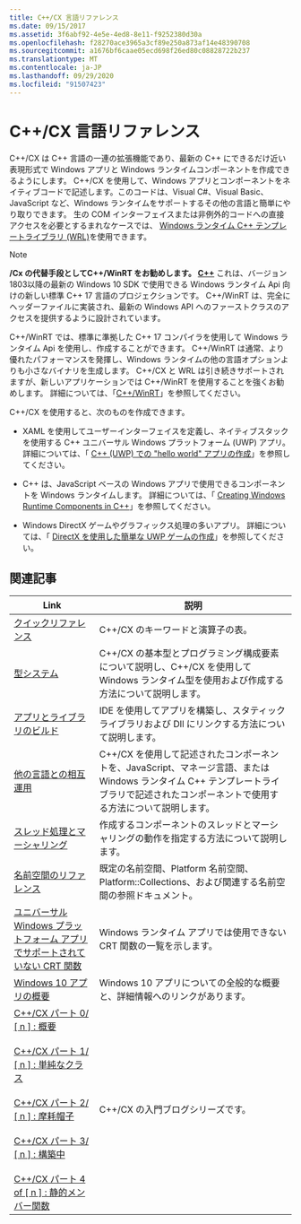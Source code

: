 ```yaml
---
title: C++/CX 言語リファレンス
ms.date: 09/15/2017
ms.assetid: 3f6abf92-4e5e-4ed8-8e11-f9252380d30a
ms.openlocfilehash: f28270ace3965a3cf89e250a873af14e48390708
ms.sourcegitcommit: a1676bf6caae05ecd698f26ed80c08828722b237
ms.translationtype: MT
ms.contentlocale: ja-JP
ms.lasthandoff: 09/29/2020
ms.locfileid: "91507423"
---
```

# <a name="ccx-language-reference"></a>C++/CX 言語リファレンス

C++/CX は C++ 言語の一連の拡張機能であり、最新の C++ にできるだけ近い表現形式で Windows アプリと Windows ランタイムコンポーネントを作成できるようにします。 C++/CX を使用して、Windows アプリとコンポーネントをネイティブコードで記述します。このコードは、Visual C#、Visual Basic、JavaScript など、Windows ランタイムをサポートするその他の言語と簡単にやり取りできます。 生の COM インターフェイスまたは非例外的コードへの直接アクセスを必要とするまれなケースでは、 [Windows ランタイム C++ テンプレートライブラリ (WRL)](./wrl/windows-runtime-cpp-template-library-wrl.md)を使用できます。

> [!NOTE]
> **/Cx の代替手段としてC++/WinRT をお勧めします。 [ C++](/windows/uwp/cpp-and-winrt-apis/index)** これは、バージョン1803以降の最新の Windows 10 SDK で使用できる Windows ランタイム Api 向けの新しい標準 C++ 17 言語のプロジェクションです。 C++/WinRT は、完全にヘッダーファイルに実装され、最新の Windows API へのファーストクラスのアクセスを提供するように設計されています。
>
> C++/WinRT では、標準に準拠した C++ 17 コンパイラを使用して Windows ランタイム Api を使用し、作成することができます。 C++/WinRT は通常、より優れたパフォーマンスを発揮し、Windows ランタイムの他の言語オプションよりも小さなバイナリを生成します。 C++/CX と WRL は引き続きサポートされますが、新しいアプリケーションでは C++/WinRT を使用することを強くお勧めします。 詳細については、「[C++/WinRT](/windows/uwp/cpp-and-winrt-apis/index)」を参照してください。

C++/CX を使用すると、次のものを作成できます。

- XAML を使用してユーザーインターフェイスを定義し、ネイティブスタックを使用する C++ ユニバーサル Windows プラットフォーム (UWP) アプリ。 詳細については、「 [C++ (UWP) での "hello world" アプリの作成](/windows/uwp/get-started/create-a-basic-windows-10-app-in-cpp)」を参照してください。

- C++ は、JavaScript ベースの Windows アプリで使用できるコンポーネントを Windows ランタイムします。 詳細については、「 [Creating Windows Runtime Components in C++](/windows/uwp/winrt-components/creating-windows-runtime-components-in-cpp)」を参照してください。

- Windows DirectX ゲームやグラフィックス処理の多いアプリ。 詳細については、「 [DirectX を使用した簡単な UWP ゲームの作成](/windows/uwp/gaming/tutorial--create-your-first-uwp-directx-game)」を参照してください。

## <a name="related-articles"></a>関連記事

| Link | 説明 |
|--|--|
| [クイックリファレンス](../cppcx/quick-reference-c-cx.md) | C++/CX のキーワードと演算子の表。 |
| [型システム](../cppcx/type-system-c-cx.md) | C++/CX の基本型とプログラミング構成要素について説明し、C++/CX を使用して Windows ランタイム型を使用および作成する方法について説明します。 |
| [アプリとライブラリのビルド](../cppcx/building-apps-and-libraries-c-cx.md) | IDE を使用してアプリを構築し、スタティックライブラリおよび Dll にリンクする方法について説明します。 |
| [他の言語との相互運用](../cppcx/interoperating-with-other-languages-c-cx.md) | C++/CX を使用して記述されたコンポーネントを、JavaScript、マネージ言語、または Windows ランタイム C++ テンプレートライブラリで記述されたコンポーネントで使用する方法について説明します。 |
| [スレッド処理とマーシャリング](../cppcx/threading-and-marshaling-c-cx.md) | 作成するコンポーネントのスレッドとマーシャリングの動作を指定する方法について説明します。 |
| [名前空間のリファレンス](../cppcx/namespaces-reference-c-cx.md) | 既定の名前空間、Platform 名前空間、Platform::Collections、および関連する名前空間の参照ドキュメント。 |
| [ユニバーサル Windows プラットフォーム アプリでサポートされていない CRT 関数](../cppcx/crt-functions-not-supported-in-universal-windows-platform-apps.md) | Windows ランタイム アプリでは使用できない CRT 関数の一覧を示します。 |
| [Windows 10 アプリの概要](/windows/uwp/get-started/) | Windows 10 アプリについての全般的な概要と、詳細情報へのリンクがあります。 |
| [C++/CX パート 0/ \[ n \] : 概要](https://devblogs.microsoft.com/cppblog/ccx-part-0-of-n-an-introduction/)<br /><br />[C++/CX パート 1/ \[ n \] : 単純なクラス](https://devblogs.microsoft.com/cppblog/ccx-part-1-of-n-a-simple-class/)<br /><br />[C++/CX パート 2/ \[ n \] : 摩耗帽子](https://devblogs.microsoft.com/cppblog/ccx-part-2-of-n-types-that-wear-hats/)<br /><br />[C++/CX パート 3/ \[ n \] : 構築中](https://devblogs.microsoft.com/cppblog/ccx-part-3-of-n-under-construction/)<br /><br />[C++/CX パート 4 of \[ n \] : 静的メンバー関数](https://devblogs.microsoft.com/cppblog/ccx-part-4-of-n-static-member-functions/)| C++/CX の入門ブログシリーズです。 |
